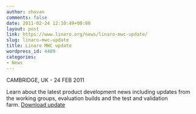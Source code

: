 ```yaml
---
author: shovan
comments: false
date: 2011-02-24 12:10:49+00:00
layout: post
link: https://www.linaro.org/news/linaro-mwc-update/
slug: linaro-mwc-update
title: Linaro MWC update
wordpress_id: 4409
categories:
- News
---
```


CAMBRIDGE, UK - 24 FEB 2011

Learn about the latest product development news including updates from the working groups, evaluation builds and the test and validation farm. [Download update](/resources)
